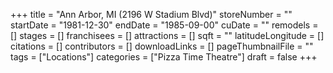 +++
title = "Ann Arbor, MI (2196 W Stadium Blvd)"
storeNumber = ""
startDate = "1981-12-30"
endDate = "1985-09-00"
cuDate = ""
remodels = []
stages = []
franchisees = []
attractions = []
sqft = ""
latitudeLongitude = []
citations = []
contributors = []
downloadLinks = []
pageThumbnailFile = ""
tags = ["Locations"]
categories = ["Pizza Time Theatre"]
draft = false
+++
